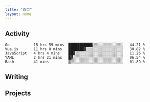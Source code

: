 ```yaml
---
title: "首页"
layout: Home
---
```


## Activity
<!--START_SECTION:waka-->
```text
Go           15 hrs 59 mins  ███████████░░░░░░░░░░░░░░   44.21 % 
Vue.js       11 hrs 8 mins   ███████▓░░░░░░░░░░░░░░░░░   30.82 % 
JavaScript   4 hrs 4 mins    ██▓░░░░░░░░░░░░░░░░░░░░░░   11.26 % 
YAML         2 hrs 21 mins   █▓░░░░░░░░░░░░░░░░░░░░░░░   06.54 % 
Bash         41 mins         ▒░░░░░░░░░░░░░░░░░░░░░░░░   01.89 % 
```
<!--END_SECTION:waka-->

## Writing
<PindedPosts />

## Projects
<Projects />
